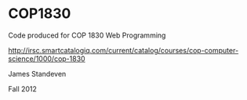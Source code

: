 COP1830
==============

Code produced for COP 1830 Web Programming

http://irsc.smartcatalogiq.com/current/catalog/courses/cop-computer-science/1000/cop-1830

James Standeven

Fall 2012
